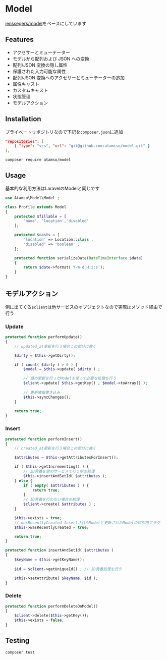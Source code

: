 # Model

[jenssegers/model]をベースにしています

## Features

- アクセサーとミューテーター
- モデルから配列および JSON への変換
- 配列/JSON 変換の隠し属性
- 保護された入力可能な属性
- 配列/JSON 変換へのアクセサーとミューテーターの追加
- 属性キャスト
- カスタムキャスト
- 状態管理
- モデルアクション

## Installation

プライベートリポジトリなので下記を`composer.json`に追加

``` json
"repositories": [
    { "type": "vcs", "url": "git@github.com:atamiso/model.git" }
],
```

``` bash
composer require atamso/model
```

## Usage

基本的な利用方法はLaravelのModelと同じです

``` php
use Atamso\Model\Model ;

class Profile extends Model
{
	protected $fillable = [
		'name', 'location','disabled'
	];

	protected $casts = [
		'location' => Location::class ,
		'disabled' => 'boolean' ,
	];

	protected function serializeDate(DateTimeInterface $date)
	{
		return $date->format('Y-m-d H:i:s');
	}
}
```

## モデルアクション

例に出てくる`$client`は他サービスのオブジェクトなので実際はメソッド経由で行う

### Update

```php
protected function performUpdate()
{
    // updated_at更新を行う場合この部分に書く

    $dirty = $this->getDirty();

    if ( count( $dirty ) > 0 ) {
        $model = $this->update( $dirty ) ;

        // 値の更新を行ったModelを使って必要な処理を行う
        $client->update( $this->getKey() , $model->toArray() );
        
        // 更新情報書き込み
        $this->syncChanges();
    }

    return true;
}
```

### Insert

```php
protected function performInsert()
{
    // created_at更新を行う場合この部分に書く

    $attributes = $this->getAttributesForInsert();

    if ( $this->getIncrementing() ) {
        // ID発番を他のサービスで行う際の処理
        $this->insertAndSetId( $attributes );
    } else {
        if ( empty( $attributes ) ) {
            return true;
        }
        // ID発番を行わない場合の処理
        $client->create( $attributes ) ;
    }

    $this->exists = true;
    // wasRecentlyCreated InsertされたModelと更新されたModelの区別用フラグ
    $this->wasRecentlyCreated = true;

    return true;
}

protected function insertAndSetId( $attributes )
{
    $keyName = $this->getKeyName();
    
    $id = $client->getUniqueId() ; // ID発番処理を行う

    $this->setAttribute( $keyName, $id );
}
```

### Delete

```php
protected function performDeleteOnModel()
{
    $client->delete($this->getKey());
    $this->exists = false;
}
```

## Testing

``` bash
composer test
```

[jenssegers/model]:https://github.com/jenssegers/model
